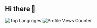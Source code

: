 ## Hi there 👋

<img src="https://github-readme-stats.vercel.app/api/top-langs/?username=AhmedKamal-41&layout=donut" alt="Top Languages" />

<img src="https://komarev.com/ghpvc/?username=AhmedKamal-41&color=blueviolet" alt="Profile Views Counter"/>


<!-- **AhmedKamal-41/AhmedKamal-41** is a ✨ _special_ ✨ repository because its `README.md` (this file) appears on your GitHub profile.

Here are some ideas to get you started:

- 🔭 I’m currently working on ...
- 🌱 I’m currently learning ...
- 👯 I’m looking to collaborate on ...
- 🤔 I’m looking for help with ...
- 💬 Ask me about ...
- 📫 How to reach me: ...
- 😄 Pronouns: ...[![Ahmed's GitHub stats](https://github-readme-stats.vercel.app/api?username=AhmedKamal-41)](https://github.com/AhmedKamal-41/github-readme-stats)
- ⚡ Fun fact: .. ->
